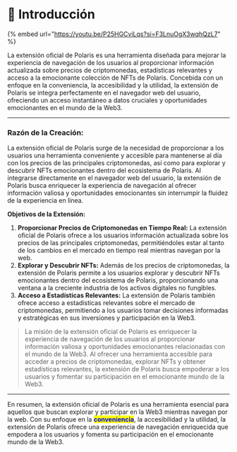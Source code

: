# 📌 Introducción

{% embed url="https://youtu.be/P25HGCviLqs?si=F3LnuOgX3wqhQzL7" %}

La extensión oficial de Polaris es una herramienta diseñada para mejorar la experiencia de navegación de los usuarios al proporcionar información actualizada sobre precios de criptomonedas, estadísticas relevantes y acceso a la emocionante colección de NFTs de Polaris. Concebida con un enfoque en la conveniencia, la accesibilidad y la utilidad, la extensión de Polaris se integra perfectamente en el navegador web del usuario, ofreciendo un acceso instantáneo a datos cruciales y oportunidades emocionantes en el mundo de la Web3.

***

### **Razón de la Creación:**

La extensión oficial de Polaris surge de la necesidad de proporcionar a los usuarios una herramienta conveniente y accesible para mantenerse al día con los precios de las principales criptomonedas, así como para explorar y descubrir NFTs emocionantes dentro del ecosistema de Polaris. Al integrarse directamente en el navegador web del usuario, la extensión de Polaris busca enriquecer la experiencia de navegación al ofrecer información valiosa y oportunidades emocionantes sin interrumpir la fluidez de la experiencia en línea.

**Objetivos de la Extensión:**

1. **Proporcionar Precios de Criptomonedas en Tiempo Real:** La extensión oficial de Polaris ofrece a los usuarios información actualizada sobre los precios de las principales criptomonedas, permitiéndoles estar al tanto de los cambios en el mercado en tiempo real mientras navegan por la web.
2. **Explorar y Descubrir NFTs:** Además de los precios de criptomonedas, la extensión de Polaris permite a los usuarios explorar y descubrir NFTs emocionantes dentro del ecosistema de Polaris, proporcionando una ventana a la creciente industria de los activos digitales no fungibles.
3. **Acceso a Estadísticas Relevantes:** La extensión de Polaris también ofrece acceso a estadísticas relevantes sobre el mercado de criptomonedas, permitiendo a los usuarios tomar decisiones informadas y estratégicas en sus inversiones y participación en la Web3.

> La misión de la extensión oficial de Polaris es enriquecer la experiencia de navegación de los usuarios al proporcionar información valiosa y oportunidades emocionantes relacionadas con el mundo de la Web3. Al ofrecer una herramienta accesible para acceder a precios de criptomonedas, explorar NFTs y obtener estadísticas relevantes, la extensión de Polaris busca empoderar a los usuarios y fomentar su participación en el emocionante mundo de la Web3.

***

En resumen, la extensión oficial de Polaris es una herramienta esencial para aquellos que buscan explorar y participar en la Web3 mientras navegan por la web. Con su enfoque en la <mark style="color:blue;">**conveniencia**</mark>, la accesibilidad y la utilidad, la extensión de Polaris ofrece una experiencia de navegación enriquecida que empodera a los usuarios y fomenta su participación en el emocionante mundo de la Web3.

